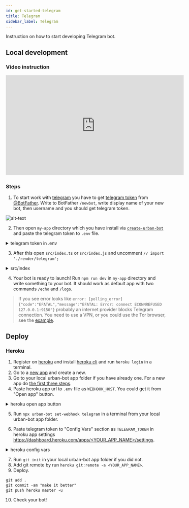 ```yaml
---
id: get-started-telegram
title: Telegram
sidebar_label: Telegram
---
```


Instruction on how to start developing Telegram bot.

## Local development
### Video instruction

<iframe width="560" height="315" src="https://www.youtube.com/embed/WqyOCZMDSpg" frameborder="0" allow="accelerometer; autoplay; encrypted-media; gyroscope; picture-in-picture" allowfullscreen></iframe>

### Steps

1. To start work with <a href="https://telegram.org/" target="_blank">telegram</a> you have to get <a href="https://core.telegram.org/bots#6-botfather" target="_blank">telegram token</a>
from <a href="https://t.me/botfather" target="_blank">@BotFather</a>. Write to BotFather `/newbot`, write display name of your new bot, then username and you should get telegram token.

![alt-text](assets/telegram-token.gif)

2. Then open `my-app` directory which you have install via [`create-urban-bot`](intro.html#installation) and paste the telegram token to `.env` file.
<details>
<summary>telegram token in .env</summary>
![telegram-token-env](assets/telegram-token-env.png)
</details>

3. After this open `src/index.ts` or `src/index.js` and uncomment `// import './render/telegram';`
<details>
<summary>src/index</summary>
![telegram-token-env](assets/telegram-render.png)
</details>

4. Your bot is ready to launch! Run `npm run dev` in `my-app` directory and write something to your bot. It should work as default app with two commands `/echo` and `/logo`.

> If you see error looks like 
> `error: [polling_error] {"code":"EFATAL","message":"EFATAL: Error: connect ECONNREFUSED 127.0.0.1:9150"}`
> probably an internet provider blocks Telegram connection. You need to use a VPN, or you could use the Tor browser, see the [example](https://github.com/urban-bot/urban-bot/tree/master/examples/telegram-proxy-tor).

## Deploy
### Heroku
1. Register on <a href="https://www.heroku.com" target="_blank">heroku</a> and install <a href="https://devcenter.heroku.com/articles/heroku-cli" target="_blank">heroku cli</a> and run `heroku login` in a terminal.
2. Go to a <a href="https://dashboard.heroku.com/new-app" target="_blank">new app</a> and create a new.
3. Go to your local urban-bot app folder if you have already one. For a new app do [the first three steps](#steps).
4. Paste heroku app url to `.env` file as `WEBHOOK_HOST`. You could get it from "Open app" button.
<details>
<summary>heroku open app button</summary>
![heroku-open-app](assets/heroku-open-app.png)
</details>

5. Run `npx urban-bot set-webhook telegram` in a terminal from your local urban-bot app folder.

6. Paste telegram token to "Config Vars" section as `TELEGRAM_TOKEN` in heroku app settings [https://dashboard.heroku.com/apps/<YOUR_APP_NAME>/settings](https://dashboard.heroku.com/apps/<YOUR_APP_NAME>/settings).
<details>
<summary>heroku config vars</summary>
![heroku-config-vars](assets/heroku-config-vars.png)
</details>

7. Run `git init` in your local urban-bot app folder if you did not.
8. Add git remote by run `heroku git:remote -a <YOUR_APP_NAME>`.
9. Deploy.
```shell
git add .
git commit -am "make it better"
git push heroku master -u
```
10. Check your bot!
